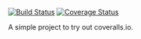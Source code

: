 [![Build Status](https://travis-ci.org/jgirata/fizz-buzz.svg?branch=master)](https://travis-ci.org/jgirata/fizz-buzz) [![Coverage Status](https://coveralls.io/repos/github/jgirata/fizz-buzz/badge.svg?branch=master)](https://coveralls.io/github/jgirata/fizz-buzz?branch=master)

A simple project to try out coveralls.io.

